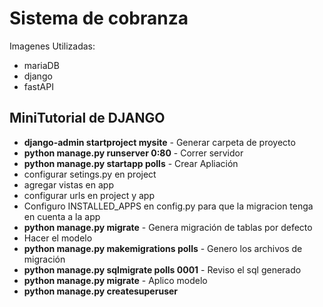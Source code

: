 # Sistema de cobranza

Imagenes Utilizadas:
- mariaDB
- django
- fastAPI

## MiniTutorial de DJANGO
- **django-admin startproject mysite** - Generar carpeta de proyecto
- **python manage.py runserver 0:80** - Correr servidor
- **python manage.py startapp polls** - Crear Apliación
- configurar setings.py en project
- agregar vistas en app
- configurar urls en project y app
- Configuro INSTALLED_APPS en config.py para que la migracion tenga en cuenta a la app
- **python manage.py migrate** - Genera migración de tablas por defecto
- Hacer el modelo
- **python manage.py makemigrations polls** - Genero los archivos de migración
- **python manage.py sqlmigrate polls 0001** - Reviso el sql generado
- **python manage.py migrate** - Aplico modelo
- **python manage.py createsuperuser**